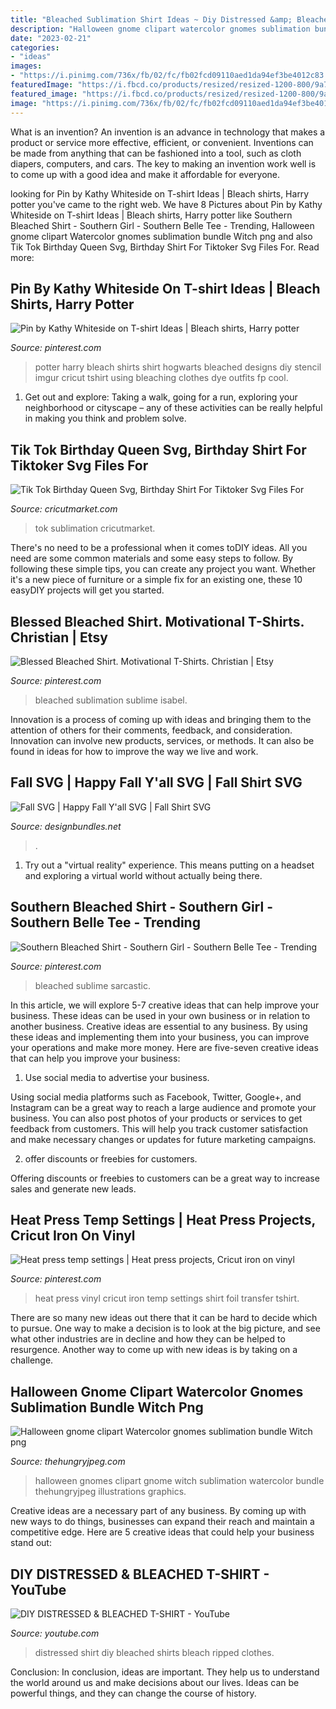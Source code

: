 ```yaml
---
title: "Bleached Sublimation Shirt Ideas ~ Diy Distressed &amp; Bleached T-shirt"
description: "Halloween gnome clipart watercolor gnomes sublimation bundle witch png"
date: "2023-02-21"
categories:
- "ideas"
images:
- "https://i.pinimg.com/736x/fb/02/fc/fb02fcd09110aed1da94ef3be4012c83.jpg"
featuredImage: "https://i.fbcd.co/products/resized/resized-1200-800/9a7c78d5dc09427d96396aa5c0968a35b336bd9ab96cd5db39fba38f8c13df2e.jpg"
featured_image: "https://i.fbcd.co/products/resized/resized-1200-800/9a7c78d5dc09427d96396aa5c0968a35b336bd9ab96cd5db39fba38f8c13df2e.jpg"
image: "https://i.pinimg.com/736x/fb/02/fc/fb02fcd09110aed1da94ef3be4012c83.jpg"
---
```



What is an invention?
An invention is an advance in technology that makes a product or service more effective, efficient, or convenient. Inventions can be made from anything that can be fashioned into a tool, such as cloth diapers, computers, and cars. The key to making an invention work well is to come up with a good idea and make it affordable for everyone.

	

		
looking for Pin by Kathy Whiteside on T-shirt Ideas | Bleach shirts, Harry potter you've came to the right web. We have 8 Pictures about Pin by Kathy Whiteside on T-shirt Ideas | Bleach shirts, Harry potter like Southern Bleached Shirt - Southern Girl - Southern Belle Tee - Trending, Halloween gnome clipart Watercolor gnomes sublimation bundle Witch png and also Tik Tok Birthday Queen Svg, Birthday Shirt For Tiktoker Svg Files For. Read more:
		
    
## Pin By Kathy Whiteside On T-shirt Ideas | Bleach Shirts, Harry Potter

<img loading=lazy src="https://i.pinimg.com/originals/09/33/d8/0933d8f561029a85ddeec36d481054ec.jpg" onerror="this.onerror=null;this.src='https://tse4.mm.bing.net/th?id=OIP.B5vLV0awmbCBGMSEYRaGawHaJ3&amp;pid=15.1';" alt="Pin by Kathy Whiteside on T-shirt Ideas | Bleach shirts, Harry potter">

_Source: pinterest.com_

>potter harry bleach shirts shirt hogwarts bleached designs diy stencil imgur cricut tshirt using bleaching clothes dye outfits fp cool. 

	

1. Get out and explore: Taking a walk, going for a run, exploring your neighborhood or cityscape – any of these activities can be really helpful in making you think and problem solve. 

    
## Tik Tok Birthday Queen Svg, Birthday Shirt For Tiktoker Svg Files For

<img loading=lazy src="https://cricutmarket.com/wp-content/uploads/2021/06/Tik-Tok-Birthday-Queen-Svg-BD26062021HB15-1536x1536.png" onerror="this.onerror=null;this.src='https://tse1.mm.bing.net/th?id=OIP.0apVkhK1kAINpGp4bMHm3AHaHa&amp;pid=15.1';" alt="Tik Tok Birthday Queen Svg, Birthday Shirt For Tiktoker Svg Files For">

_Source: cricutmarket.com_

>tok sublimation cricutmarket. 

	

There's no need to be a professional when it comes toDIY ideas. All you need are some common materials and some easy steps to follow. By following these simple tips, you can create any project you want. Whether it's a new piece of furniture or a simple fix for an existing one, these 10 easyDIY projects will get you started.

    
## Blessed Bleached Shirt. Motivational T-Shirts. Christian | Etsy

<img loading=lazy src="https://i.pinimg.com/736x/d6/d3/9e/d6d39e314afdfdaea6002f614c17e186.jpg" onerror="this.onerror=null;this.src='https://tse1.mm.bing.net/th?id=OIP.qVMXCjl2uh-mZnrYNoG8UAHaJ4&amp;pid=15.1';" alt="Blessed Bleached Shirt. Motivational T-Shirts. Christian | Etsy">

_Source: pinterest.com_

>bleached sublimation sublime isabel. 

	

Innovation is a process of coming up with ideas and bringing them to the attention of others for their comments, feedback, and consideration. Innovation can involve new products, services, or methods. It can also be found in ideas for how to improve the way we live and work.

    
## Fall SVG | Happy Fall Y&#039;all SVG | Fall Shirt SVG

<img loading=lazy src="https://i.fbcd.co/products/resized/resized-1200-800/9a7c78d5dc09427d96396aa5c0968a35b336bd9ab96cd5db39fba38f8c13df2e.jpg" onerror="this.onerror=null;this.src='https://tse4.mm.bing.net/th?id=OIP.OsEUv_I06-jYC_b8yvJtrgHaE8&amp;pid=15.1';" alt="Fall SVG | Happy Fall Y&#039;all SVG | Fall Shirt SVG">

_Source: designbundles.net_

>. 

	

1. Try out a "virtual reality" experience. This means putting on a headset and exploring a virtual world without actually being there.

    
## Southern Bleached Shirt - Southern Girl - Southern Belle Tee - Trending

<img loading=lazy src="https://i.pinimg.com/736x/fb/02/fc/fb02fcd09110aed1da94ef3be4012c83.jpg" onerror="this.onerror=null;this.src='https://tse4.mm.bing.net/th?id=OIP.2pKcKehGYHv30r-qYb4xcAHaHC&amp;pid=15.1';" alt="Southern Bleached Shirt - Southern Girl - Southern Belle Tee - Trending">

_Source: pinterest.com_

>bleached sublime sarcastic. 

	

In this article, we will explore 5-7 creative ideas that can help improve your business. These ideas can be used in your own business or in relation to another business.
Creative ideas are essential to any business. By using these ideas and implementing them into your business, you can improve your operations and make more money. Here are five-seven creative ideas that can help you improve your business:
1. Use social media to advertise your business.

Using social media platforms such as Facebook, Twitter, Google+, and Instagram can be a great way to reach a large audience and promote your business. You can also post photos of your products or services to get feedback from customers. This will help you track customer satisfaction and make necessary changes or updates for future marketing campaigns.

2. offer discounts or freebies for customers.

Offering discounts or freebies to customers can be a great way to increase sales and generate new leads.

    
## Heat Press Temp Settings | Heat Press Projects, Cricut Iron On Vinyl

<img loading=lazy src="https://i.pinimg.com/736x/81/25/69/81256966515c0208e02446450c483c4a.jpg" onerror="this.onerror=null;this.src='https://tse1.mm.bing.net/th?id=OIP.5uzQSjyNpu02sz5kLY3_ZQHaNL&amp;pid=15.1';" alt="Heat press temp settings | Heat press projects, Cricut iron on vinyl">

_Source: pinterest.com_

>heat press vinyl cricut iron temp settings shirt foil transfer tshirt. 

	

There are so many new ideas out there that it can be hard to decide which to pursue. One way to make a decision is to look at the big picture, and see what other industries are in decline and how they can be helped to resurgence. Another way to come up with new ideas is by taking on a challenge.

    
## Halloween Gnome Clipart Watercolor Gnomes Sublimation Bundle Witch Png

<img loading=lazy src="https://media1.thehungryjpeg.com/thumbs2/ori_3830627_mmj2xq001ezs9kof7jvychlrqlsqb05ka59vpm4y_halloween-gnome-clipart-watercolor-gnomes-sublimation-bundle-witch-png.jpg" onerror="this.onerror=null;this.src='https://tse3.mm.bing.net/th?id=OIP.kQhmPh4KjNeD5ZWL8FI4CwHaLH&amp;pid=15.1';" alt="Halloween gnome clipart Watercolor gnomes sublimation bundle Witch png">

_Source: thehungryjpeg.com_

>halloween gnomes clipart gnome witch sublimation watercolor bundle thehungryjpeg illustrations graphics. 

	

Creative ideas are a necessary part of any business. By coming up with new ways to do things, businesses can expand their reach and maintain a competitive edge. Here are 5 creative ideas that could help your business stand out: 

    
## DIY DISTRESSED &amp; BLEACHED T-SHIRT - YouTube

<img loading=lazy src="https://i.ytimg.com/vi/1At_E5uglu4/maxresdefault.jpg" onerror="this.onerror=null;this.src='https://tse4.mm.bing.net/th?id=OIP.VWpTRQy-96sRQvAm28MRbwHaEK&amp;pid=15.1';" alt="DIY DISTRESSED &amp; BLEACHED T-SHIRT - YouTube">

_Source: youtube.com_

>distressed shirt diy bleached shirts bleach ripped clothes. 

	

Conclusion:
In conclusion, ideas are important. They help us to understand the world around us and make decisions about our lives. Ideas can be powerful things, and they can change the course of history.

